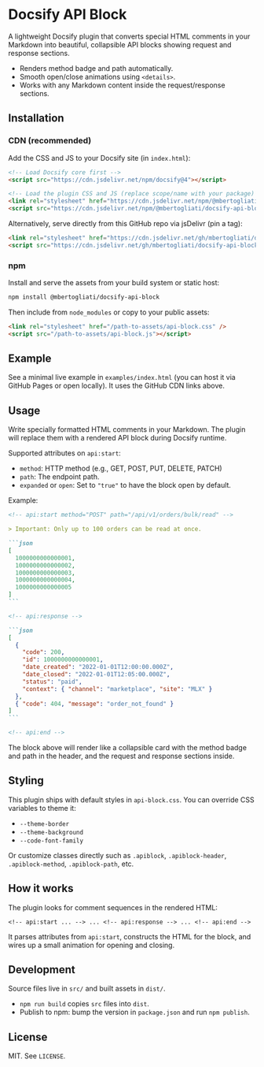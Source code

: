 # Docsify API Block

A lightweight Docsify plugin that converts special HTML comments in your Markdown into beautiful, collapsible API blocks showing request and response sections.

- Renders method badge and path automatically.
- Smooth open/close animations using `<details>`.
- Works with any Markdown content inside the request/response sections.

## Installation

### CDN (recommended)
Add the CSS and JS to your Docsify site (in `index.html`):

```html
<!-- Load Docsify core first -->
<script src="https://cdn.jsdelivr.net/npm/docsify@4"></script>

<!-- Load the plugin CSS and JS (replace scope/name with your package) -->
<link rel="stylesheet" href="https://cdn.jsdelivr.net/npm/@mbertogliati/docsify-api-block@0.1.2/dist/api-block.css" />
<script src="https://cdn.jsdelivr.net/npm/@mbertogliati/docsify-api-block@0.1.2/dist/api-block.js"></script>
```

Alternatively, serve directly from this GitHub repo via jsDelivr (pin a tag):

```html
<link rel="stylesheet" href="https://cdn.jsdelivr.net/gh/mbertogliati/docsify-api-block@v0.1.2/dist/api-block.css" />
<script src="https://cdn.jsdelivr.net/gh/mbertogliati/docsify-api-block@v0.1.2/dist/api-block.js"></script>
```

### npm
Install and serve the assets from your build system or static host:

```bash
npm install @mbertogliati/docsify-api-block
```

Then include from `node_modules` or copy to your public assets:

```html
<link rel="stylesheet" href="/path-to-assets/api-block.css" />
<script src="/path-to-assets/api-block.js"></script>
```

## Example
See a minimal live example in `examples/index.html` (you can host it via GitHub Pages or open locally). It uses the GitHub CDN links above.

## Usage
Write specially formatted HTML comments in your Markdown. The plugin will replace them with a rendered API block during Docsify runtime.

Supported attributes on `api:start`:

- `method`: HTTP method (e.g., GET, POST, PUT, DELETE, PATCH)
- `path`: The endpoint path.
- `expanded` or `open`: Set to `"true"` to have the block open by default.

Example:

````markdown
<!-- api:start method="POST" path="/api/v1/orders/bulk/read" -->

> Important: Only up to 100 orders can be read at once.

```json
[
  1000000000000001,
  1000000000000002,
  1000000000000003,
  1000000000000004,
  1000000000000005
]
```

<!-- api:response -->

```json
[
  {
    "code": 200,
    "id": 1000000000000001,
    "date_created": "2022-01-01T12:00:00.000Z",
    "date_closed": "2022-01-01T12:05:00.000Z",
    "status": "paid",
    "context": { "channel": "marketplace", "site": "MLX" }
  },
  { "code": 404, "message": "order_not_found" }
]
```

<!-- api:end -->
````

The block above will render like a collapsible card with the method badge and path in the header, and the request and response sections inside.

## Styling
This plugin ships with default styles in `api-block.css`. You can override CSS variables to theme it:

- `--theme-border`
- `--theme-background`
- `--code-font-family`

Or customize classes directly such as `.apiblock`, `.apiblock-header`, `.apiblock-method`, `.apiblock-path`, etc.

## How it works
The plugin looks for comment sequences in the rendered HTML:

```
<!-- api:start ... --> ... <!-- api:response --> ... <!-- api:end -->
```

It parses attributes from `api:start`, constructs the HTML for the block, and wires up a small animation for opening and closing.

## Development
Source files live in `src/` and built assets in `dist/`.

- `npm run build` copies `src` files into `dist`.
- Publish to npm: bump the version in `package.json` and run `npm publish`.

## License
MIT. See `LICENSE`.
